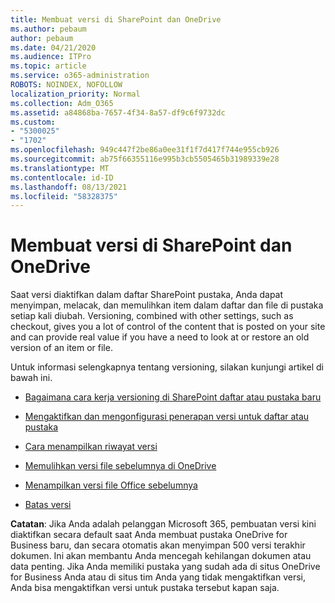 ```yaml
---
title: Membuat versi di SharePoint dan OneDrive
ms.author: pebaum
author: pebaum
ms.date: 04/21/2020
ms.audience: ITPro
ms.topic: article
ms.service: o365-administration
ROBOTS: NOINDEX, NOFOLLOW
localization_priority: Normal
ms.collection: Adm_O365
ms.assetid: a84868ba-7657-4f34-8a57-df9c6f9732dc
ms.custom:
- "5300025"
- "1702"
ms.openlocfilehash: 949c447f2be86a0ee31f1f7d417f744e955cb926
ms.sourcegitcommit: ab75f66355116e995b3cb5505465b31989339e28
ms.translationtype: MT
ms.contentlocale: id-ID
ms.lasthandoff: 08/13/2021
ms.locfileid: "58328375"
---
```

# <a name="versioning-in-sharepoint-and-onedrive"></a>Membuat versi di SharePoint dan OneDrive 


Saat versi diaktifkan dalam daftar SharePoint pustaka, Anda dapat menyimpan, melacak, dan memulihkan item dalam daftar dan file di pustaka setiap kali diubah. Versioning, combined with other settings, such as checkout, gives you a lot of control of the content that is posted on your site and can provide real value if you have a need to look at or restore an old version of an item or file.

Untuk informasi selengkapnya tentang versioning, silakan kunjungi artikel di bawah ini.

- [Bagaimana cara kerja versioning di SharePoint daftar atau pustaka baru](https://support.office.com/article/how-does-versioning-work-in-a-sharepoint-list-or-library-0f6cd105-974f-44a4-aadb-43ac5bdfd247)

- [Mengaktifkan dan mengonfigurasi penerapan versi untuk daftar atau pustaka](https://support.office.com/article/enable-and-configure-versioning-for-a-list-or-library-1555d642-23ee-446a-990a-bcab618c7a37?ocmsassetID=HA102772148&amp;CTT=3&amp;CorrelationId=52441bb1-a619-4375-89d5-19d28769890f)

- [Cara menampilkan riwayat versi](https://support.office.com/article/View-the-version-history-of-an-item-or-file-in-a-list-or-library-53262060-5092-424D-A50B-C798B0EC32B1)

- [Memulihkan versi file sebelumnya di OneDrive](https://support.office.com/article/restore-a-previous-version-of-a-file-in-onedrive-159cad6d-d76e-4981-88ef-de6e96c93893)

- [Menampilkan versi file Office sebelumnya](https://support.office.com/article/view-previous-versions-of-office-files-5c1e076f-a9c9-41b8-8ace-f77b9642e2c2)

- [Batas versi](https://docs.microsoft.com/office365/servicedescriptions/sharepoint-online-service-description/sharepoint-online-limits)

**Catatan**: Jika Anda adalah pelanggan Microsoft 365, pembuatan versi kini diaktifkan secara default saat Anda membuat pustaka OneDrive for Business baru, dan secara otomatis akan menyimpan 500 versi terakhir dokumen. Ini akan membantu Anda mencegah kehilangan dokumen atau data penting. Jika Anda memiliki pustaka yang sudah ada di situs OneDrive for Business Anda atau di situs tim Anda yang tidak mengaktifkan versi, Anda bisa mengaktifkan versi untuk pustaka tersebut kapan saja.


